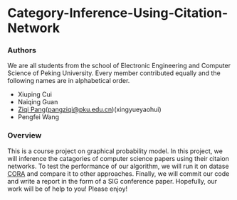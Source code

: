 # Category-Inference-Using-Citation-Network

### Authors
We are all students from the school of Electronic Engineering and Computer Science of Peking University. Every member contributed equally and the following names are in alphabetical order.
* Xiuping Cui
* Naiqing Guan
* [Ziqi Pang](https://www.linkedin.com/in/ziqi-pang-8b5992158/)(pangziqi@pku.edu.cn)(xingyueyaohui)
* Pengfei Wang


### Overview
This is a course project on graphical probability model. 
In this project, we will inference the catagories of computer science papers using their citaion networks. 
To test the performance of our algorithm, we will run it on datase [CORA](https://relational.fit.cvut.cz/dataset/CORA) and compare it to other approaches. 
Finally, we will commit our code and write a report in the form of a SIG conference paper. 
Hopefully, our work will be of help to you! Please enjoy!
